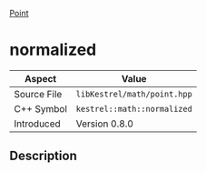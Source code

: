[Point](index)
# normalized
| Aspect | Value |
| --- | --- |
| Source File | `libKestrel/math/point.hpp` |
| C++ Symbol | `kestrel::math::normalized` |
| Introduced | Version 0.8.0 |
## Description

